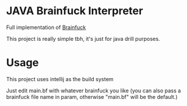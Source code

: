 # JAVA Brainfuck Interpreter

Full implementation of [Brainfuck](https://en.wikipedia.org/wiki/Brainfuck)

This project is really simple tbh, it's just for java drill purposes.

# Usage

This project uses intellij as the build system

Just edit main.bf with whatever brainfuck you like (you can also pass a brainfuck file name in param, otherwise "main.bf" will be the default.)
